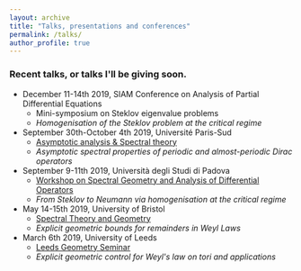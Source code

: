```yaml
---
layout: archive
title: "Talks, presentations and conferences"
permalink: /talks/
author_profile: true
---
```


### Recent talks, or talks I'll be giving soon.

* December 11-14th 2019, SIAM Conference on Analysis of Partial Differential Equations
  * Mini-symposium on Steklov eigenvalue problems
  * *Homogenisation of the Steklov problem at the critical regime*
* September 30th-October 4th 2019, Université Paris-Sud
  * [Asymptotic analysis &amp; Spectral theory](https://aspect19.blogspot.com/)
  * *Asymptotic spectral properties of periodic and almost-periodic Dirac operators*
* September 9-11th 2019, Università degli Studi di Padova
  * [Workshop on Spectral Geometry and Analysis of Differential Operators](https://events.math.unipd.it/spectralPD2019/node/1)
  * *From Steklov to Neumann via homogenisation at the critical regime*
* May 14-15th 2019, University of Bristol
  * [Spectral Theory and Geometry](https://bristol2daymeetingmay2019.wordpress.com/)
  * *Explicit geometric bounds for remainders in Weyl Laws*
* March 6th 2019,  University of Leeds
  * [Leeds Geometry Seminar](http://www1.maths.leeds.ac.uk/~pmtgk/seminar/current.html)
  * *Explicit geometric control for Weyl's law on tori and applications*

<!--### Conferences that I will be attending-->

<!--* December 11-14th 2019, La Quinta
  * [SIAM Conference on Analysis of Partial Differential Equations](https://www.siam.org/Conferences/CM/Conference/pd19)
* September 30th-October 4th 2019, Université Paris-Sud
  * [Asymptotic analysis &amp; Spectral theory](https://aspect19.blogspot.com/)
* September 9-11th 2019, Università degli Studi di Padova
  * [Workshop on Spectral Geometry and Analysis of Differential Operators](https://events.math.unipd.it/spectralPD2019/node/1)
* May 14-15th 2019, University of Bristol
  * [Spectral Theory and Geometry](https://bristol2daymeetingmay2019.wordpress.com/)
* March 20-21st 2019, Institut Galilée of Université Paris 13
  * [Crosscurrents in number theory, analysis and geometry](https://crosscurrents.sciencesconf.org/)-->
